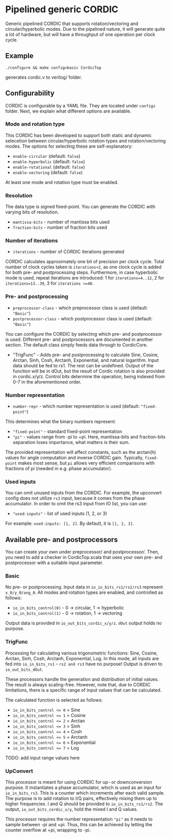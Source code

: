 # Pipelined generic CORDIC

Generic pipelined CORDIC that supports rotation/vectoring and circular/hyperbolic modes. Due to the pipelined nature, it will generate quite a lot of hardware, but will have a throughput of one operation per clock cycle.
## Example
```
./configure && make config=basic CordicTop
```
generates cordic.v to verilog/ folder.
## Configurability
CORDIC is configurable by a YAML file. They are located under `configs` folder. Next, we explain what different options are available.
### Mode and rotation type
This CORDIC has been developed to support both static and dynamic selecetion between circular/hyperbolic rotation types and rotation/vectoring modes. The options for selecting these are self-explanatory:
- `enable-circular` (default: `false`)
- `enable-hyperbolic` (default: `false`)
- `enable-rotational` (default: `false`)
- `enable-vectoring` (default: `false`)

At least one mode and rotation type must be enabled.

### Resolution
The data type is signed fixed-point. You can generate the CORDIC with varying bits of resolution.

- `mantissa-bits` - number of mantissa bits used
- `fraction-bits` - number of fraction bits used
### Number of iterations
- `iterations` - number of CORDIC iterations generated

CORDIC calculates approximately one bit of precision per clock cycle. Total number of clock cycles taken is `iterations+2`, as one clock cycle is added for both pre- and postprocessing steps. Furthermore, in case hyperbolic mode is used, repeat iterations are introduced: 1 for `iterations=4..12`, 2 for `iterations=13..39`, 3 for `iterations >=40`.
### Pre- and postprocessing
- `preprocessor-class` - which preprocessor class is used (default: `"Basic"`)
- `postprocessor-class` - which postprocessor class is used (default: `"Basic"`)

You can configure the CORDIC by selecting which pre- and postprocessor is used. Different pre- and postprocessors are documented in another section. The default class simply feeds data through to CordicCore.

* "TrigFunc" - Adds pre- and postprocessing to calculate Sine, Cosine, Arctan, Sinh, Cosh, Arctanh, Exponential, and natural logarithm. Input data should be fed to rs1. The rest can be undefined. Output of the function will be in dOut, but the result of Cordic rotation is also provided in cordic.x/y/z. Control bits determine the operation, being indexed from 0-7 in the aforementioned order.
### Number representation
- `number-repr` - which number representation is used (default: `"fixed-point"`)

This determines what the binary numbers represent:
- `"fixed-point"` - standard fixed-point representation
- `"pi"` - values range from -pi to +pi. Here, mantissa-bits and fraction-bits separation loses importance, what matters is their sum.

The provided representation will affect constants, such as the arctan(h) values for angle computation and inverse CORDIC gain. Typically, `fixed-point` makes most sense, but `pi` allows very efficient comparisons with fractions of pi (needed in e.g. phase accumulator).

### Used inputs
You can omit unused inputs from the CORDIC. For example, the upconvert config does not utilize `rs3` input, because it comes from the phase accumulator. In order to omit the rs3 input from IO list, you can use:
- `"used-inputs"` - list of used inputs (1, 2, or 3)

For example: `used-inputs: [1, 2]`. By default, it is `[1, 2, 3]`.

## Available pre- and postprocessors

You can create your own under preprocessor/ and postprocessor/. Then, you need to add a checker in CordicTop.scala that uses your own pre- and postprocessor with a suitable input parameter.

### Basic
No pre- or postprocessing. Input data in `io_in_bits_rs1/rs2/rs3` represent `x_0/y_0/ang_0`. All modes and rotation types are enabled, and controlled as follows:

- `io_in_bits_control(0)` - 0 -> circular, 1 -> hyperbolic
- `io_in_bits_control(1)` - 0 -> rotation, 1 -> vectoring

Output data is provided in `io_out_bits_cordic_x/y/z`. `dOut` output holds no purpose.
### TrigFunc
Processing for calculating various trigonometric functions: Sine, Cosine, Arctan, Sinh, Cosh, Arctanh, Exponential, Log. In this mode, all inputs are fed into `io_in_bits_rs1` - `rs2 and rs3` have no purpose! Output is driven to `io_out_bits_dOut`.

These processors handle the generation and distribution of initial values. The result is always scaling-free. However, note that, due to CORDIC limitations, there is a specific range of input values that can be calculated.

The calculated function is selected as follows:
- `io_in_bits_control <= 0` = Sine
- `io_in_bits_control <= 1` = Cosine
- `io_in_bits_control <= 2` = Arctan
- `io_in_bits_control <= 3` = Sinh
- `io_in_bits_control <= 4` = Cosh
- `io_in_bits_control <= 5` = Arctanh
- `io_in_bits_control <= 6` = Exponential
- `io_in_bits_control <= 7` = Log

TODO: add input range values here

### UpConvert
This processor is meant for using CORDIC for up- or downconversion purpose. It instantiates a phase accumulator, which is used as an input for `io_in_bits_rs3`. This is a counter which increments after each valid sample. The purpose is to add rotation to I/Q pairs, effectively mixing them up to higher frequencies. I and Q should be provided to `io_in_bits_rs1/rs2`. The output, `io_out_bits_cordic_x/y`, hold the mixed I and Q values.

This processor requires the number representation `"pi"` as it needs to sample between -pi and +pi. Thus, this can be achieved by letting the counter overflow at +pi, wrapping to -pi. 


